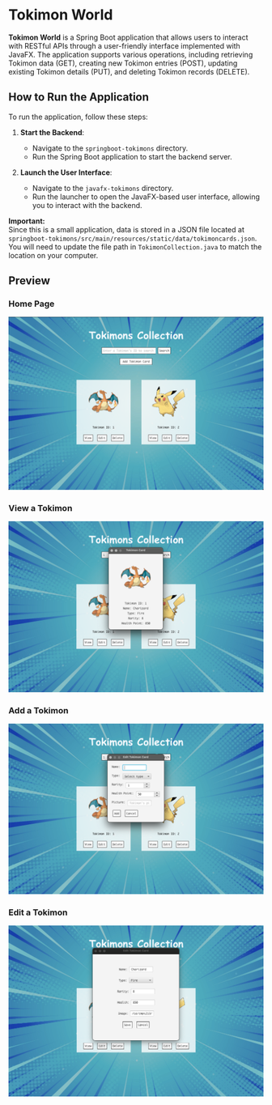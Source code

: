 # **Tokimon World**
**Tokimon World** is a Spring Boot application that allows users to interact with RESTful APIs through a user-friendly interface implemented with JavaFX. The application supports various operations, including retrieving Tokimon data (GET), creating new Tokimon entries (POST), updating existing Tokimon details (PUT), and deleting Tokimon records (DELETE).

## How to Run the Application
To run the application, follow these steps:

1. **Start the Backend**:
   - Navigate to the `springboot-tokimons` directory.
   - Run the Spring Boot application to start the backend server.

2. **Launch the User Interface**:
   - Navigate to the `javafx-tokimons` directory.
   - Run the launcher to open the JavaFX-based user interface, allowing you to interact with the backend.

**Important:**  
Since this is a small application, data is stored in a JSON file located at `springboot-tokimons/src/main/resources/static/data/tokimoncards.json`. You will need to update the file path in `TokimonCollection.java` to match the location on your computer.

## Preview
### Home Page
![Home Page](<javafx-tokimons/src/main/resources/ca/cmpt213/asn5/tokimonworld/tokimons/javafxtokimons/documentation/homepage.png>)

### View a Tokimon
![View](<javafx-tokimons/src/main/resources/ca/cmpt213/asn5/tokimonworld/tokimons/javafxtokimons/documentation/view.png>)

### Add a Tokimon
![Add](<javafx-tokimons/src/main/resources/ca/cmpt213/asn5/tokimonworld/tokimons/javafxtokimons/documentation/add.png>)

### Edit a Tokimon
![Edit](<javafx-tokimons/src/main/resources/ca/cmpt213/asn5/tokimonworld/tokimons/javafxtokimons/documentation/edit.png>)
